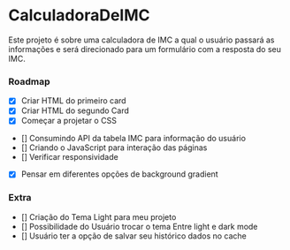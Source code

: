# CalculadoraDeIMC
Este projeto é sobre uma calculadora de IMC a qual o usuário passará as informações e será direcionado para um formulário com a resposta do seu IMC.

### Roadmap

- [x] Criar HTML do primeiro card
- [x] Criar HTML do segundo Card
- [x] Começar a projetar o CSS
- [] Consumindo API da tabela IMC para informação do usuário
- [] Criando o JavaScript para interação das páginas
- [] Verificar responsividade
- [x] Pensar em diferentes opções de background gradient

### Extra

- [] Criação do Tema Light para meu projeto
- [] Possibilidade do Usuário trocar o tema Entre light e dark mode
- [] Usuário ter a opção de salvar seu histórico dados no cache
